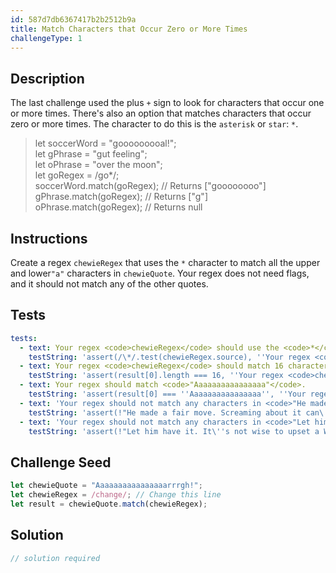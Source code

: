 ```yaml
---
id: 587d7db6367417b2b2512b9a
title: Match Characters that Occur Zero or More Times
challengeType: 1
---
```


## Description
<section id='description'>
The last challenge used the plus <code>+</code> sign to look for characters that occur one or more times. There's also an option that matches characters that occur zero or more times.
The character to do this is the <code>asterisk</code> or <code>star</code>: <code>*</code>.
<blockquote>let soccerWord = "gooooooooal!";<br>let gPhrase = "gut feeling";<br>let oPhrase = "over the moon";<br>let goRegex = /go*/;<br>soccerWord.match(goRegex); // Returns ["goooooooo"]<br>gPhrase.match(goRegex); // Returns ["g"]<br>oPhrase.match(goRegex); // Returns null</blockquote>
</section>

## Instructions
<section id='instructions'>
Create a regex <code>chewieRegex</code> that uses the <code>*</code> character to match all the upper and lower<code>"a"</code> characters in <code>chewieQuote</code>. Your regex does not need flags, and it should not match any of the other quotes.
</section>

## Tests
<section id='tests'>

```yml
tests:
  - text: Your regex <code>chewieRegex</code> should use the <code>*</code> character to match zero or more <code>a</code> characters.
    testString: 'assert(/\*/.test(chewieRegex.source), ''Your regex <code>chewieRegex</code> should use the <code>*</code> character to match zero or more <code>a</code> characters.'');'
  - text: Your regex <code>chewieRegex</code> should match 16 characters.
    testString: 'assert(result[0].length === 16, ''Your regex <code>chewieRegex</code> should match 16 characters.'');'
  - text: Your regex should match <code>"Aaaaaaaaaaaaaaaa"</code>.
    testString: 'assert(result[0] === ''Aaaaaaaaaaaaaaaa'', ''Your regex should match <code>"Aaaaaaaaaaaaaaaa"</code>.'');'
  - text: 'Your regex should not match any characters in <code>"He made a fair move. Screaming about it can&#39t help you."</code>'
    testString: 'assert(!"He made a fair move. Screaming about it can\''t help you.".match(chewieRegex), ''Your regex should not match any characters in <code>"He made a fair move. Screaming about it can&#39t help you."</code>'');'
  - text: 'Your regex should not match any characters in <code>"Let him have it. It&#39s not wise to upset a Wookiee."</code>'
    testString: 'assert(!"Let him have it. It\''s not wise to upset a Wookiee.".match(chewieRegex), ''Your regex should not match any characters in <code>"Let him have it. It&#39s not wise to upset a Wookiee."</code>'');'

```

</section>

## Challenge Seed
<section id='challengeSeed'>

<div id='js-seed'>

```js
let chewieQuote = "Aaaaaaaaaaaaaaaarrrgh!";
let chewieRegex = /change/; // Change this line
let result = chewieQuote.match(chewieRegex);
```

</div>



</section>

## Solution
<section id='solution'>

```js
// solution required
```
</section>
